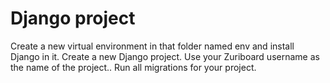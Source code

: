 # Django project
 Create a new virtual environment in that folder named env and install Django in it.  Create a new Django project. Use your Zuriboard username as the name of the project.. Run all migrations for your project.
